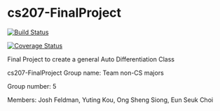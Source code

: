 # cs207-FinalProject

[![Build Status](https://travis-ci.org/AutoDiffAll/cs207-FinalProject.svg?branch=master)](https://travis-ci.org/AutoDiffAll/cs207-FinalProject.svg?branch=master)

[![Coverage Status](https://coveralls.io/repos/github/AutoDiffAll/cs207-FinalProject/badge.svg?branch=master)](https://coveralls.io/github/AutoDiffAll/cs207-FinalProject?branch=master)

Final Project to create a general Auto Differentiation Class

cs207-FinalProject
Group name: Team non-CS majors

Group number: 5

Members: Josh Feldman, Yuting Kou, Ong Sheng Siong, Eun Seuk Choi

